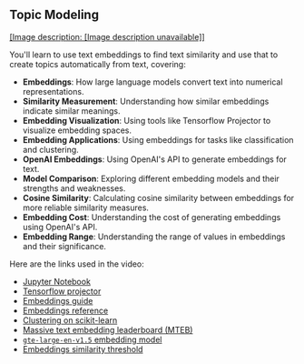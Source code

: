 ## Topic Modeling

[[Image description: [Image description unavailable]]](https://youtu.be/eQUNhq91DlI)

You'll learn to use text embeddings to find text similarity and use that to create topics automatically from text, covering:

- **Embeddings**: How large language models convert text into numerical representations.
- **Similarity Measurement**: Understanding how similar embeddings indicate similar meanings.
- **Embedding Visualization**: Using tools like Tensorflow Projector to visualize embedding spaces.
- **Embedding Applications**: Using embeddings for tasks like classification and clustering.
- **OpenAI Embeddings**: Using OpenAI's API to generate embeddings for text.
- **Model Comparison**: Exploring different embedding models and their strengths and weaknesses.
- **Cosine Similarity**: Calculating cosine similarity between embeddings for more reliable similarity measures.
- **Embedding Cost**: Understanding the cost of generating embeddings using OpenAI's API.
- **Embedding Range**: Understanding the range of values in embeddings and their significance.

Here are the links used in the video:

- [Jupyter Notebook](https://colab.research.google.com/drive/15L075RLrwXkxa29EGT-1sNm_dqJRBTe_)
- [Tensorflow projector](https://projector.tensorflow.org/)
- [Embeddings guide](https://platform.openai.com/docs/guides/embeddings)
- [Embeddings reference](https://platform.openai.com/docs/api-reference/embeddings)
- [Clustering on scikit-learn](https://scikit-learn.org/stable/modules/clustering.html)
- [Massive text embedding leaderboard (MTEB)](https://huggingface.co/spaces/mteb/leaderboard)
- [`gte-large-en-v1.5` embedding model](https://huggingface.co/Alibaba-NLP/gte-large-en-v1.5)
- [Embeddings similarity threshold](https://www.s-anand.net/blog/embeddings-similarity-threshold/)
